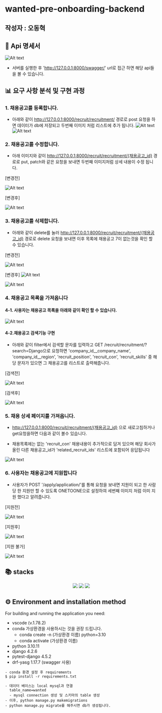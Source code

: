 # wanted-pre-onboarding-backend

## 작성자 : 오동혁

## 📔 Api 명세서

![Alt text](media/image.png)

-  서버를 실행한 후 'http://127.0.0.1:8000/swagger/' url로 접근 하면 해당 api들을 볼 수 있습니다.

## 📊 요구 사항 분석 및 구현 과정

### 1. 채용공고를 등록합니다.
  - 아래와 같이 http://127.0.0.1:8000/recruit/recruitment/ 경로로 post 요청을 하면 데이터가 db에 저장되고 두번째 이미지 처럼 리스트에 추가 됩니다.
  ![Alt text](media/image-1.png)
  ![Alt text](media/image-2.png)

### 2. 채용공고를 수정합니다.
  - 아래 이미지와 같이  http://127.0.0.1:8000/recruit/recruitment/{채용공고_id} 경로로 put, patch와 같은 요청을 보내면 두번째 이미지처럼 상세 내용이 수정 됩니다.
  
  [변경전]

  ![Alt text](media/image-3.png)

  [변경후]

  ![Alt text](media/image-4.png)

  ### 3. 채용공고를 삭제합니다.

  - 아래와 같이 delete를 눌러 http://127.0.0.1:8000/recruit/recruitment/{채용공고_id} 경로로 delete 요청을 보내면 이후 목록에 채용공고 7이 없는것을 확인 할 수 있습니다.

  [변경전]

  ![Alt text](media/image-5.png)

  [변경후]
  ![Alt text](media/image-6.png)

  ![Alt text](media/image-7.png)

  ### 4. 채용공고 목록을 가져옵니다
  #### 4-1. 사용자는 채용공고 목록을 아래와 같이 확인 할 수 있습니다.

  ![Alt text](media/image-8.png)
    
  #### 4-2.채용공고 검색기능 구현

  - 아래와 같이 filter에서 검색할 문자를 입력하고 GET /recruit/recruitment/?search=Django으로 요청하면 'company_id__company_name', 'company_id__region', 'recruit_position', 'recruit_con', 'recruit_skills' 중 해당 문자가 있으면 그 채용공고를 리스트로 출력해줍니다.

  [검색전]

  ![Alt text](media/image-9.png)

  [검색후]

  ![Alt text](media/image-10.png)

  ### 5. 채용 상세 페이지를 가져옵니다.
  -  http://127.0.0.1:8000/recruit/recruitment/{채용공고_id} 으로 새로고침하거나 get요청을하면 다음과 같이 볼수 있습니다.

  - 채용목록에는 없는 'recruit_con' 채용내용이 추가적으로 담겨 있으며 해당 회사가 올린 다른 채용공고_id가 'related_recruit_ids' 리스트에 포함되어 응답됩니다

  ![Alt text](media/image-11.png)

  ### 6. 사용자는 채용공고에 지원합니다
  - 사용자가 POST '/apply/application/'를 통해
    요청을 보내면 지원이 되고 한 사람당 한 지원만 할 수 있도록 ONETOONE으로 설정하여 세번째 이미지 처럼 이미 지원 했다고 알려줍니다.

  [지원전]

  ![Alt text](media/image-12.png)
  
  [지원후]

  ![Alt text](media/image-13.png)

  [지원 불가]

  ![Alt text](media/image-14.png)
## 📚 stacks

<div> 
  <p align="center">
   <img src="https://img.shields.io/badge/python-3776AB?style=for-the-badge&logo=python&logoColor=white"> 
   <img src="https://img.shields.io/badge/django-092E20?style=for-the-badge&logo=django&logoColor=white">
  <img src="https://img.shields.io/badge/Mysql-4479A1?style=for-the-badge&logo=Mysql&logoColor=white">
</p>

</div>



## ⚙️ Environment and installation method
For building and running the application you need:
- vscode (v.1.78.2)
- conda 가상환경을 사용하시는 것을 권장 드립니다.
  - conda create -n (가상환경 이름) python=3.10
  - conda activate (가상환경 이름)
- python 3.10.11
- django 4.2.6
- pytest-django 4.5.2
- drf-yasg 1.17.7 (swagger 사용)

```
- conda 환경 설정 후 requirements
$ pip install -r requirements.txt
```

```
- 데이터 베이스는 local mysql과 연결
  table_name=wanted
  - mysql connection 생성 및 스키마의 table 생성
- 이후, python manage.py makemigrations
- python manage.py migrate를 해주시면 db가 생성됩니다.
 ```
